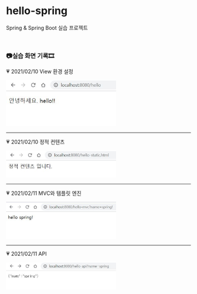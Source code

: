 # hello-spring

Spring &amp; Spring Boot 실습 프로젝트

<br/>

### 📷실습 화면 기록🎞

💗 2021/02/10 View 환경 설정

<img src='prac_log/0210.JPG' width='300px'>

<hr>

💗 2021/02/10 정적 컨텐츠

<img src='prac_log/0210-2.JPG' width='300px'>

<hr>

💗 2021/02/11 MVC와 템플릿 엔진

<img src='prac_log/0211-1.JPG' width='300px'>

<hr>

💗 2021/02/11 API

<img src='prac_log/0211-2.2.JPG' width='300px'>
